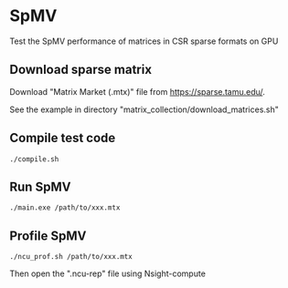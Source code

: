 # SpMV
Test the SpMV performance of matrices in CSR sparse formats on GPU

## Download sparse matrix
Download "Matrix Market (.mtx)" file from https://sparse.tamu.edu/. 

See the example in directory "matrix_collection/download_matrices.sh"

## Compile test code
```shell
./compile.sh
```

## Run SpMV
```shell
./main.exe /path/to/xxx.mtx
```

## Profile SpMV
```shell
./ncu_prof.sh /path/to/xxx.mtx
```
Then open the ".ncu-rep" file using Nsight-compute
